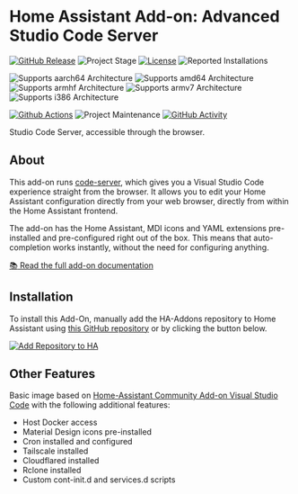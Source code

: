 # Home Assistant Add-on: Advanced Studio Code Server

[![GitHub Release][releases-shield]][releases]
![Project Stage][project-stage-shield]
[![License][license-shield]](LICENSE.md)
![Reported Installations][installations-shield-stable]

![Supports aarch64 Architecture][aarch64-shield]
![Supports amd64 Architecture][amd64-shield]
![Supports armhf Architecture][armhf-shield]
![Supports armv7 Architecture][armv7-shield]
![Supports i386 Architecture][i386-shield]

[![Github Actions][github-actions-shield]][github-actions]
![Project Maintenance][maintenance-shield]
[![GitHub Activity][commits-shield]][commits]

Studio Code Server, accessible through the browser.

## About

This add-on runs [code-server](https://github.com/cdr/code-server), which
gives you a Visual Studio Code experience straight from the browser. It allows
you to edit your Home Assistant configuration directly from your web browser,
directly from within the Home Assistant frontend.

The add-on has the Home Assistant, MDI icons and YAML extensions pre-installed
and pre-configured right out of the box. This means that auto-completion works
instantly, without the need for configuring anything.

[:books: Read the full add-on documentation][docs]

## Installation

To install this Add-On, manually add the HA-Addons repository to Home Assistant
using [this GitHub repository][ha-addons] or by clicking the button below.

[![Add Repository to HA][my-ha-badge]][my-ha-url]

## Other Features

Basic image based on [Home-Assistant Community Add-on Visual Studio Code][hassio-addons]
with the following additional features:

- Host Docker access
- Material Design icons pre-installed
- Cron installed and configured
- Tailscale installed
- Cloudflared installed
- Rclone installed
- Custom cont-init.d and services.d scripts

[aarch64-shield]: https://img.shields.io/badge/aarch64-no-red.svg
[amd64-shield]: https://img.shields.io/badge/amd64-yes-green.svg
[armhf-shield]: https://img.shields.io/badge/armhf-no-red.svg
[armv7-shield]: https://img.shields.io/badge/armv7-no-red.svg
[i386-shield]: https://img.shields.io/badge/i386-no-red.svg
[commits-shield]: https://img.shields.io/github/commit-activity/y/elcajon-dev/addon-code-server.svg
[commits]: https://github.com/elcajon-dev/addon-code-server/commits/main
[docs]: https://github.com/elcajon-dev/addon-code-server/blob/main/code-server/DOCS.md
[github-actions-shield]: https://github.com/elcajon-dev/addon-code-server/workflows/CI/badge.svg
[github-actions]: https://github.com/elcajon-dev/addon-code-server/actions
[license-shield]: https://img.shields.io/github/license/elcajon-dev/addon-code-server.svg
[maintenance-shield]: https://img.shields.io/maintenance/yes/2025.svg
[releases-shield]: https://img.shields.io/github/release/elcajon-dev/addon-code-server.svg
[releases]: https://github.com/elcajon-dev/addon-code-server/releases
[project-stage-shield]: https://img.shields.io/badge/project%20stage-production%20ready-brightgreen.svg
[hassio-addons]: https://github.com/hassio-addons/addon-vscode
[my-ha-badge]: https://my.home-assistant.io/badges/supervisor_add_addon_repository.svg
[my-ha-url]: https://my.home-assistant.io/redirect/supervisor_add_addon_repository/?repository_url=https%3A%2F%2Fgithub.com%2Felcajon-dev%2Frepository-stable
[ha-addons]: https://github.com/elcajon-dev/repository-stable
[installations-shield-stable]: https://img.shields.io/badge/dynamic/json?url=https%3A%2F%2Fanalytics.home-assistant.io%2Faddons.json&query=%24%5B%22a03729f7_code-server%22%5D.total&label=Reported%20Installations&link=https%3A%2F%2Fanalytics.home-assistant.io/add-ons
[installations-shield-edge]: https://img.shields.io/badge/dynamic/json?url=https%3A%2F%2Fanalytics.home-assistant.io%2Faddons.json&query=%24%5B%22dca9deef_code-server%22%5D.total&label=Reported%20Installations&link=https%3A%2F%2Fanalytics.home-assistant.io/add-ons
